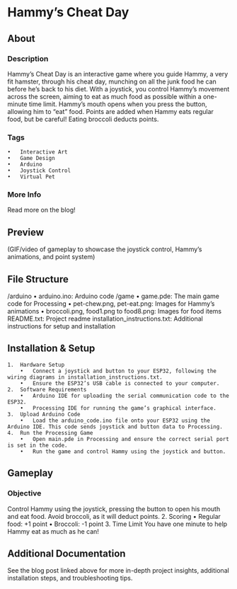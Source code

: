 
# Hammy’s Cheat Day

## About

### Description
Hammy’s Cheat Day is an interactive game where you guide Hammy, a very fit hamster, through his cheat day, munching on all the junk food he can before he’s back to his diet. With a joystick, you control Hammy’s movement across the screen, aiming to eat as much food as possible within a one-minute time limit. Hammy’s mouth opens when you press the button, allowing him to “eat” food. Points are added when Hammy eats regular food, but be careful! Eating broccoli deducts points.

### Tags

	•	Interactive Art
	•	Game Design
	•	Arduino
	•	Joystick Control
	•	Virtual Pet

### More Info
Read more on the blog!

## Preview

(GIF/video of gameplay to showcase the joystick control, Hammy’s animations, and point system)

## File Structure

 /arduino
	•	arduino.ino: Arduino code
  /game
 	•	game.pde: The main game code for Processing
	•	pet-chew.png, pet-eat.png: Images for Hammy’s animations
	•	broccoli.png, food1.png to food8.png: Images for food items
README.txt: Project readme
installation_instructions.txt: Additional instructions for setup and installation

## Installation & Setup

	1.	Hardware Setup
		•	Connect a joystick and button to your ESP32, following the wiring diagrams in installation_instructions.txt.
		•	Ensure the ESP32’s USB cable is connected to your computer.
	2.	Software Requirements
		•	Arduino IDE for uploading the serial communication code to the ESP32.
		•	Processing IDE for running the game’s graphical interface.
	3.	Upload Arduino Code
		•	Load the arduino_code.ino file onto your ESP32 using the Arduino IDE. This code sends joystick and button data to Processing.
	4.	Run the Processing Game
		•	Open main.pde in Processing and ensure the correct serial port is set in the code.
		•	Run the game and control Hammy using the joystick and button.

## Gameplay

### Objective
Control Hammy using the joystick, pressing the button to open his mouth and eat food. Avoid broccoli, as it will deduct points.
	2.	Scoring
	•	Regular food: +1 point
	•	Broccoli: -1 point
	3.	Time Limit
You have one minute to help Hammy eat as much as he can!

## Additional Documentation

See the blog post linked above for more in-depth project insights, additional installation steps, and troubleshooting tips.

